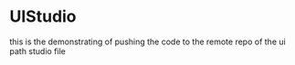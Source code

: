 # UIStudio
this is the demonstrating of pushing the code to the remote repo of the ui path studio file 
